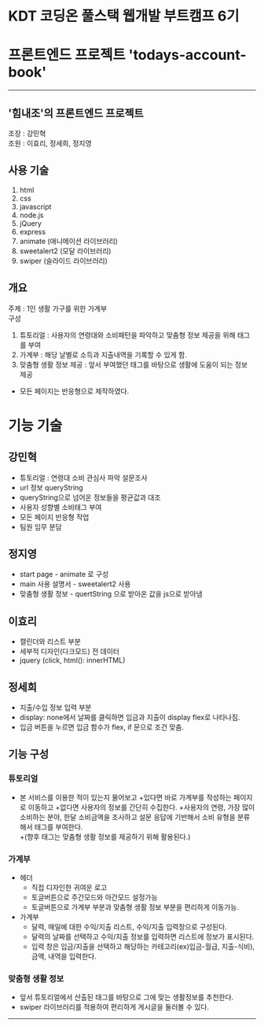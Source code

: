 # KDT 코딩온 풀스택 웹개발 부트캠프 6기

# 프론트엔드 프로젝트 'todays-account-book'

---

## '힘내조'의 프론트엔드 프로젝트

조장 : 강민혁  
조원 : 이효리, 정세희, 정지영

## 사용 기술

1. html
2. css
3. javascript
4. node.js
5. jQuery
6. express
7. animate (애니메이션 라이브러리)
8. sweetalert2 (모달 라이브러리)
9. swiper (슬라이드 라이브러리)

## 개요

주제 : 1인 생활 가구를 위한 가계부  
구성

1. 튜토리얼 : 사용자의 연령대와 소비패턴을 파악하고 맞춤형 정보 제공을 위해 태그를 부여
2. 가계부 : 해당 날별로 소득과 지출내역을 기록할 수 있게 함.
3. 맞춤형 생활 정보 제공 : 앞서 부여했던 태그를 바탕으로 생활에 도움이 되는 정보 제공

- 모든 페이지는 반응형으로 제작하였다.

# 기능 기술

## 강민혁

- 튜토리얼 : 연령대 소비 관심사 파악 설문조사
- url 정보 queryString
- queryString으로 넘어온 정보들을 평균값과 대조
- 사용자 성향별 소비태그 부여
- 모든 페이지 반응형 작업
- 팀원 임무 분담

## 정지영

- start page - animate 로 구성
- main 사용 설명서 - sweetalert2 사용
- 맞춤형 생활 정보 - quertString 으로 받아온 값을 js으로 받아냄

## 이효리

- 캘린더와 리스트 부분
- 세부적 디자인(다크모드) 전 데이터
- jquery (click, html(): innerHTML)

## 정세희

- 지출/수입 정보 입력 부분
- display: none에서 날짜를 클릭하면 입금과 지출이 display flex로 나타나짐.
- 입금 버튼을 누르면 입금 함수가 flex, if 문으로 조건 맞춤.

## 기능 구성

### 튜토리얼

- 본 서비스를 이용한 적이 있는지 물어보고 +있다면 바로 가계부를 작성하는 페이지로 이동하고 +없다면 사용자의 정보를 간단히 수집한다. +사용자의 연령, 가장 많이 소비하는 분야, 한달 소비금액을 조사하고 설문 응답에 기반해서 소비 유형을 분류해서 태그를 부여한다.  
  +(향후 태그는 맞춤형 생활 정보를 제공하기 위해 활용된다.)

### 가계부

- 헤더
  - 직접 디자인한 귀여운 로고
  - 토글버튼으로 주간모드와 아간모드 설정가능
  - 토글버튼으로 가계부 부분과 맞춤형 생활 정보 부분을 편리하게 이동가능.
- 가계부
  - 달력, 매일에 대한 수익/지출 리스트, 수익/지출 입력창으로 구성된다.
  - 달력의 날짜를 선택하고 수익/지출 정보를 입력하면 리스트에 정보가 표시된다.
  - 입력 창은 입금/지출을 선택하고 해당하는 카테고리(ex)입금-월급, 지출-식비), 금액, 내역을 입력한다.

### 맞춤형 생활 정보

- 앞서 튜토리얼에서 산출된 태그를 바탕으로 그에 맞는 생활정보를 추천한다.
- swiper 라이브러리를 적용하여 편리하게 게시글을 둘러볼 수 있다.

---
